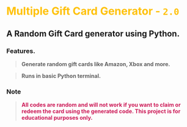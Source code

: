 # <font color="#ffc107">Multiple Gift Card Generator -  `2.0`</font> 

## A Random Gift Card generator using Python.

### Features.

>  **Generate random gift cards like Amazon, Xbox and more.**

> **Runs in basic Python terminal.**

### Note
> <font color="#cc1a57"> **All codes are random and will not work if you want to claim or redeem the card using the generated code. This project is for educational purposes only.** </font>





